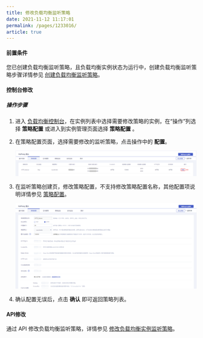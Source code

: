 ```yaml
---
title: 修改负载均衡监听策略   
date: 2021-11-12 11:17:01
permalink: /pages/1233016/
article: true
---
```


#### 前置条件

您已创建负载均衡监听策略，且负载均衡实例状态为运行中，创建负载均衡监听策略步骤详情参见 [创建负载均衡监听策略](../../04.操作指南/01.负载均衡监听策略/00.创建负载均衡监听策略.md)。

#### 控制台修改

##### 操作步骤

1. 进入 [负载均衡控制台](https://console.capitalonline.net/loadbalancers)，在实例列表中选择需要修改策略的实例，在“操作”列选择 **策略配置** 或进入到实例管理页面选择 **策略配置** 。

2. 在策略配置页面，选择需要修改的监听策略，点击操作中的 **配置**。

   ![策略列表](../../pic/resize-policy.png)

3. 在监听策略创建页，修改策略配置，不支持修改策略配置名称，其他配置项说明详情参见 [策略配置](../../04.操作指南/01.负载均衡监听策略/00.创建负载均衡监听策略.md)。

   ![修改策略](../../pic/resize-policy1.png)

4. 确认配置无误后，点击 **确认** 即可返回策略列表。


#### API修改

通过 API 修改负载均衡监听策略，详情参见 [修改负载均衡实例监听策略](../../09.API文档/03.监听策略相关接口/01.修改监听策略.md)。
